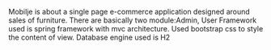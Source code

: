 Mobilje is about a single page e-commerce application designed around sales of furniture. There are basically two module:Admin, User Framework used is spring framework with mvc architecture. Used bootstrap css to style the content of view. Database engine used is H2